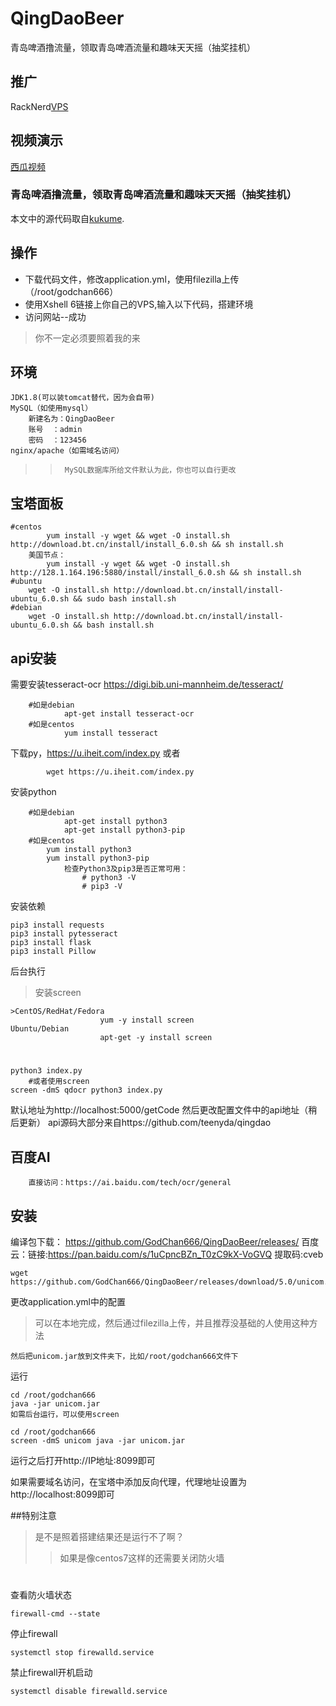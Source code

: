 # QingDaoBeer
青岛啤酒撸流量，领取青岛啤酒流量和趣味天天摇（抽奖挂机）
## 推广
RackNerd[VPS](https://my.racknerd.com/aff.php?aff=376)
## 视频演示
[西瓜视频](https://www.ixigua.com/i6812652474445332999/?logTag=anQjj_oG65n4rCJE349G0)

### 青岛啤酒撸流量，领取青岛啤酒流量和趣味天天摇（抽奖挂机）
本文中的源代码取自[kukume](https://github.com/kukume/unicom).
## 操作
- 下载代码文件，修改application.yml，使用filezilla上传（/root/godchan666）
- 使用Xshell 6链接上你自己的VPS,输入以下代码，搭建环境
- 访问网站--成功
>你不一定必须要照着我的来

## 环境
	JDK1.8(可以装tomcat替代，因为会自带)
	MySQL（如使用mysql）
		新建名为：QingDaoBeer 
		账号	：admin
		密码	：123456
	nginx/apache（如需域名访问）
>>		MySQL数据库所给文件默认为此，你也可以自行更改
## 宝塔面板

	#centos
			yum install -y wget && wget -O install.sh http://download.bt.cn/install/install_6.0.sh && sh install.sh
		美国节点：
			yum install -y wget && wget -O install.sh http://128.1.164.196:5880/install/install_6.0.sh && sh install.sh
	#ubuntu
		wget -O install.sh http://download.bt.cn/install/install-ubuntu_6.0.sh && sudo bash install.sh
	#debian
		wget -O install.sh http://download.bt.cn/install/install-ubuntu_6.0.sh && bash install.sh
## api安装
需要安装tesseract-ocr      https://digi.bib.uni-mannheim.de/tesseract/

		#如是debian
				apt-get install tesseract-ocr
		#如是centos
				yum install tesseract
下载py，https://u.iheit.com/index.py
			或者
							
			wget https://u.iheit.com/index.py
安装python

		#如是debian
				apt-get install python3
				apt-get install python3-pip
		#如是centos
			yum install python3
			yum install python3-pip
				检查Python3及pip3是否正常可用：
					# python3 -V
					# pip3 -V
安装依赖

	pip3 install requests
	pip3 install pytesseract
	pip3 install flask
	pip3 install Pillow
后台执行
>安装screen

	>CentOS/RedHat/Fedora
						yum -y install screen 
	Ubuntu/Debian
						apt-get -y install screen
#
	python3 index.py
		#或者使用screen			
	screen -dmS qdocr python3 index.py
默认地址为http://localhost:5000/getCode 然后更改配置文件中的api地址（稍后更新）
api源码大部分来自https://github.com/teenyda/qingdao


## 百度AI
		直接访问：https://ai.baidu.com/tech/ocr/general
## 安装
编译包下载： https://github.com/GodChan666/QingDaoBeer/releases/
百度云：链接:https://pan.baidu.com/s/1uCpncBZn_T0zC9kX-VoGVQ 提取码:cveb 

	wget https://github.com/GodChan666/QingDaoBeer/releases/download/5.0/unicom.jar
		
 更改application.yml中的配置
>可以在本地完成，然后通过filezilla上传，并且推荐没基础的人使用这种方法

	然后把unicom.jar放到文件夹下，比如/root/godchan666文件下
运行

	cd /root/godchan666
	java -jar unicom.jar
	如需后台运行，可以使用screen

	cd /root/godchan666
	screen -dmS unicom java -jar unicom.jar
运行之后打开http://IP地址:8099即可

如果需要域名访问，在宝塔中添加反向代理，代理地址设置为http://localhost:8099即可

##特别注意
>是不是照着搭建结果还是运行不了啊？
>>如果是像centos7这样的还需要关闭防火墙
#
查看防火墙状态

	firewall-cmd --state


停止firewall

	systemctl stop firewalld.service

禁止firewall开机启动

	systemctl disable firewalld.service 

